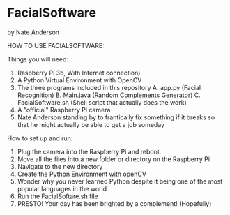 # FacialSoftware

by Nate Anderson

HOW TO USE FACIALSOFTWARE:

Things you will need:
1. Raspberry Pi 3b, With Internet connection)
2. A Python Virtual Environment with OpenCV
3. The three programs included in this repository
    A. app.py (Facial Recognition)
    B. Main.java (Random Complements Generator)
    C. FacialSoftware.sh (Shell script that actually does the work)
4. A "official" Raspberry Pi camera
5. Nate Anderson standing by to frantically fix something if it breaks so that he might actually be able to get a job someday

How to set up and run:
1. Plug the camera into the Raspberry Pi and reboot. 
2. Move all the files into a new folder or directory on the Raspberry Pi 
3. Navigate to the new directory
4. Create the Python Environment with openCV
5. Wonder why you never learned Python despite it being one of the most popular languages in the world
6. Run the FacialSoftare.sh file
7. PRESTO! Your day has been brighted by a complement! (Hopefully)
